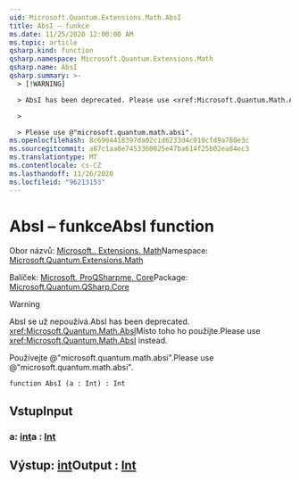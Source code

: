 ```yaml
---
uid: Microsoft.Quantum.Extensions.Math.AbsI
title: AbsI – funkce
ms.date: 11/25/2020 12:00:00 AM
ms.topic: article
qsharp.kind: function
qsharp.namespace: Microsoft.Quantum.Extensions.Math
qsharp.name: AbsI
qsharp.summary: >-
  > [!WARNING]

  > AbsI has been deprecated. Please use <xref:Microsoft.Quantum.Math.AbsI> instead.

  >

  > Please use @"microsoft.quantum.math.absi".
ms.openlocfilehash: 8c6904418397da02c1d6233d4c010cfd9a780e3c
ms.sourcegitcommit: a87c1aa8e7453360025e47ba614f25b02ea84ec3
ms.translationtype: MT
ms.contentlocale: cs-CZ
ms.lasthandoff: 11/26/2020
ms.locfileid: "96213153"
---
```

# <a name="absi-function"></a><span data-ttu-id="4eeab-102">AbsI – funkce</span><span class="sxs-lookup"><span data-stu-id="4eeab-102">AbsI function</span></span>

<span data-ttu-id="4eeab-103">Obor názvů: [Microsoft.. Extensions. Math](xref:Microsoft.Quantum.Extensions.Math)</span><span class="sxs-lookup"><span data-stu-id="4eeab-103">Namespace: [Microsoft.Quantum.Extensions.Math](xref:Microsoft.Quantum.Extensions.Math)</span></span>

<span data-ttu-id="4eeab-104">Balíček: [Microsoft. ProQSharpme. Core](https://nuget.org/packages/Microsoft.Quantum.QSharp.Core)</span><span class="sxs-lookup"><span data-stu-id="4eeab-104">Package: [Microsoft.Quantum.QSharp.Core](https://nuget.org/packages/Microsoft.Quantum.QSharp.Core)</span></span>


> [!WARNING]
> <span data-ttu-id="4eeab-105">AbsI se už nepoužívá.</span><span class="sxs-lookup"><span data-stu-id="4eeab-105">AbsI has been deprecated.</span></span> <span data-ttu-id="4eeab-106"><xref:Microsoft.Quantum.Math.AbsI>Místo toho ho použijte.</span><span class="sxs-lookup"><span data-stu-id="4eeab-106">Please use <xref:Microsoft.Quantum.Math.AbsI> instead.</span></span>
>
> <span data-ttu-id="4eeab-107">Používejte @"microsoft.quantum.math.absi".</span><span class="sxs-lookup"><span data-stu-id="4eeab-107">Please use @"microsoft.quantum.math.absi".</span></span>



```qsharp
function AbsI (a : Int) : Int
```


## <a name="input"></a><span data-ttu-id="4eeab-108">Vstup</span><span class="sxs-lookup"><span data-stu-id="4eeab-108">Input</span></span>

### <a name="a--int"></a><span data-ttu-id="4eeab-109">a: [int](xref:microsoft.quantum.lang-ref.int)</span><span class="sxs-lookup"><span data-stu-id="4eeab-109">a : [Int](xref:microsoft.quantum.lang-ref.int)</span></span>





## <a name="output--int"></a><span data-ttu-id="4eeab-110">Výstup: [int](xref:microsoft.quantum.lang-ref.int)</span><span class="sxs-lookup"><span data-stu-id="4eeab-110">Output : [Int](xref:microsoft.quantum.lang-ref.int)</span></span>

